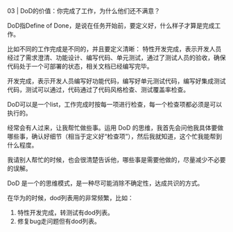03 | DoD的价值：你完成了工作，为什么他们还不满意？

DoD指Define of Done，是说在任务开始前，要定义好，什么样子才算是完成工作。

比如不同的工作完成是不同的，并且要定义清晰：
特性开发完成，表示开发人员经过了需求澄清、功能设计、编写代码、单元测试，通过了测试人员的验收，确保代码处于一个可部署的状态，相关文档已经编写完毕。

开发完成，表示开发人员编写好功能代码，编写好单元测试代码，编写好集成测试代码，测试可以通过，代码通过了代码风格检查、测试覆盖率检查。

DoD可以是一个list，工作完成时按每一项进行检查，每一个检查项都必须是可以执行的。

经常会有人过来，让我帮忙做些事。运用 DoD 的思维，我首先会问他我具体要做哪些事，确认好细节（相当于定义好“检查项”），然后我就知道，这个忙我能帮到什么程度。

我请别人帮忙的时候，也会很清楚告诉他，哪些事是需要他做的，尽量减少不必要的误解。

DoD 是一个的思维模式，是一种尽可能消除不确定性，达成共识的方式。

在华为的时候，dod列表用的非常频繁，比如：
1. 特性开发完成，转测试有dod列表。
2. 修复bug走问题但有dod列表。
